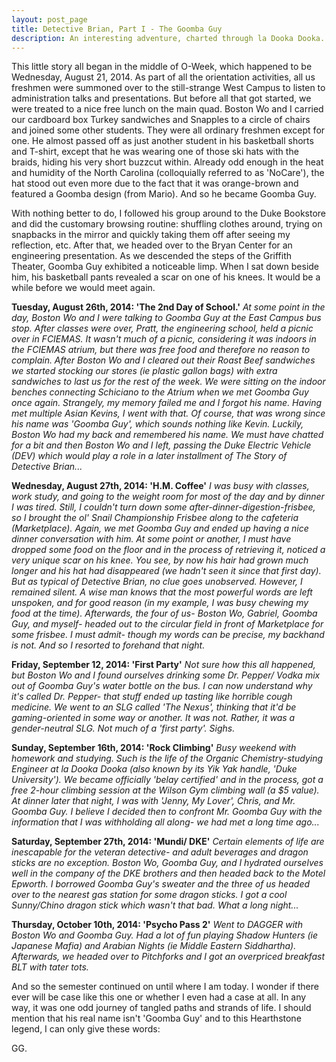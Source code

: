 ```yaml
---
layout: post_page
title: Detective Brian, Part I - The Goomba Guy
description: An interesting adventure, charted through la Dooka Dooka. 
---
```


This little story all began in the middle of O-Week, which happened to be Wednesday, August 21, 2014. As part of all the orientation activities, all us freshmen were summoned over to the still-strange West Campus to listen to administration talks and presentations. But before all that got started, we were treated to a nice free lunch on the main quad. Boston Wo and I carried our cardboard box Turkey sandwiches and Snapples to a circle of chairs and joined some other students. They were all ordinary freshmen except for one. He almost passed off as just another student in his basketball shorts and T-shirt, except that he was wearing one of those ski hats with the braids, hiding his very short buzzcut within. Already odd enough in the heat and humidity of the North Carolina (colloquially referred to as 'NoCare'), the hat stood out even more due to the fact that it was orange-brown and featured a Goomba design (from Mario). And so he became Goomba Guy.

With nothing better to do, I followed his group around to the Duke Bookstore and did the customary browsing routine: shuffling clothes around, trying on snapbacks in the mirror and quickly taking them off after seeing my reflection, etc. After that, we headed over to the Bryan Center for an engineering presentation. As we descended the steps of the Griffith Theater, Goomba Guy exhibited a noticeable limp. When I sat down beside him,  his basketball pants revealed a scar on one of his knees. It would be a while before we would meet again. 

**Tuesday, August 26th, 2014: 'The 2nd Day of School.'** *At some point in the day, Boston Wo and I were talking to Goomba Guy at the East Campus bus stop. After classes were over, Pratt, the engineering school, held a picnic over in FCIEMAS. It wasn't much of a picnic, considering it was indoors in the FCIEMAS atrium, but there was free food and therefore no reason to complain. After Boston Wo and I cleared out their Roast Beef sandwiches we started stocking our stores (ie plastic gallon bags) with extra sandwiches to last us for the rest of the week. We were sitting on the indoor benches connecting Schiciano to the Atrium when we met Goomba Guy once again. Strangely, my memory failed me and I forgot his name. Having met multiple Asian Kevins, I went with that. Of course, that was wrong since his name was 'Goomba Guy', which sounds nothing like Kevin. Luckily, Boston Wo had my back and remembered his name. We must have chatted for a bit and then Boston Wo and I left, passing the Duke Electric Vehicle (DEV) which would play a role in a later installment of The Story of Detective Brian...*

**Wednesday, August 27th, 2014: 'H.M. Coffee'**
*I was busy with classes, work study, and going to the weight room for most of the day and by dinner I was tired. Still, I couldn't turn down some after-dinner-digestion-frisbee, so I brought the ol' Snail Championship Frisbee along to the cafeteria (Marketplace). Again, we met Goomba Guy and ended up having a nice dinner conversation with him. At some point or another, I must have dropped some food on the floor and in the process of retrieving it, noticed a very unique scar on his knee. You see, by now his hair had grown much longer and his hat had disappeared (we hadn't seen it since that first day). But as typical of Detective Brian, no clue goes unobserved. However, I remained silent. A wise man knows that the most powerful words are left unspoken, and for good reason (in my example, I was busy chewing my food at the time). Afterwards, the four of us- Boston Wo, Gabriel, Goomba Guy, and myself- headed out to the circular field in front of Marketplace for some frisbee. I must admit- though my words can be precise, my backhand is not. And so I resorted to forehand that night.*

**Friday, September 12, 2014: 'First Party'**
*Not sure how this all happened, but Boston Wo and I found ourselves drinking some Dr. Pepper/ Vodka mix out of Goomba Guy's water bottle on the bus. I can now understand why it's called Dr. Pepper- that stuff ended up tasting like horrible cough medicine. We went to an SLG called 'The Nexus', thinking that it'd be gaming-oriented in some way or another. It was not. Rather, it was a gender-neutral SLG. Not much of a 'first party'. Sighs.*

**Sunday, September 16th, 2014: 'Rock Climbing'**
*Busy weekend with homework and studying. Such is the life of the Organic Chemistry-studying Engineer at la Dooka Dooka (also known by its Yik Yak handle, 'Duke University'). We became officially 'belay certified' and in the process, got a free 2-hour climbing session at the Wilson Gym climbing wall (a $5 value). At dinner later that night, I was with 'Jenny, My Lover', Chris, and Mr. Goomba Guy. I believe I decided then to confront Mr. Goomba Guy with the information that I was withholding all along- we had met a long time ago...*

**Saturday, September 27th, 2014: 'Mundi/ DKE'**
*Certain elements of life are inescapable for the veteran detective- and adult beverages and dragon sticks are no exception. Boston Wo, Goomba Guy, and I hydrated ourselves well in the company of the DKE brothers and then headed back to the Motel Epworth. I borrowed Goomba Guy's sweater and the three of us headed over to the nearest gas station for some dragon sticks. I got a cool Sunny/Chino dragon stick which wasn't that bad. What a long night...*

**Thursday, October 10th, 2014: 'Psycho Pass 2'**
*Went to DAGGER with Boston Wo and Goomba Guy. Had a lot of fun playing Shadow Hunters (ie Japanese Mafia) and Arabian Nights (ie Middle Eastern Siddhartha). Afterwards, we headed over to Pitchforks and I got an overpriced breakfast BLT with tater tots.*

And so the semester continued on until where I am today. I wonder if there ever will be case like this one or whether I even had a case at all. In any way, it was one odd journey of tangled paths and strands of life. I should mention that his real name isn't 'Goomba Guy' and to this Hearthstone legend, I can only give these words:

GG.

 